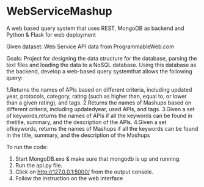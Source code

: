 # WebServiceMashup
A web based query system that uses REST, MongoDB as backend and Python & Flask for web deployment

Given dataset: 
Web Service API data from ProgrammableWeb.com 

Goals:
Project for designing the data structure for the database, parsing the text files and loading the data to a NoSQL database. 
Using this database as the backend, develop a web-based query systemthat allows the following query:

1.Returns the names of APIs based on different criteria, including updated year, protocols, category, rating (such as higher than, equal to, or lower than a given rating), and tags.
2.Returns the names of Mashups based on different criteria, including updatedyear, used APIs, and tags. 
3.Given a set of keywords,returns the names of APIs if all the keywords can be found in thetitle, summary, and the description of the APIs.
4.Given a set ofkeywords, returns the names of Mashups if all the keywords can be found in the title, summary, and the description of the Mashups

To run the code:

1. Start MongoDB.exe & make sure that mongodb is up and running.
2. Run the api.py file.
3. Click on http://127.0.0.1:5000/ from the output console.
4. Follow the instruction on the web interface
